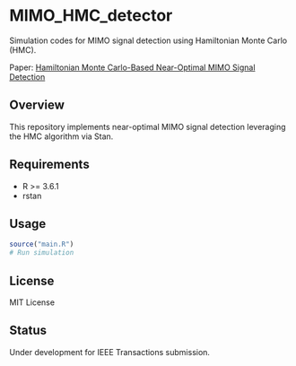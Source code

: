 # MIMO_HMC_detector

Simulation codes for MIMO signal detection using Hamiltonian Monte Carlo (HMC).

Paper: [Hamiltonian Monte Carlo-Based Near-Optimal MIMO Signal Detection](https://arxiv.org/abs/2412.02391)

## Overview

This repository implements near-optimal MIMO signal detection leveraging the HMC algorithm via Stan.

## Requirements

- R >= 3.6.1
- rstan




## Usage

```r
source("main.R")
# Run simulation
```



## License

MIT License

## Status

Under development for IEEE Transactions submission.
